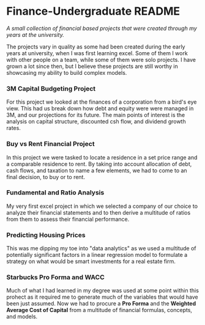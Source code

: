 # Finance-Undergraduate README
*A small collection of financial based projects that were created through my years at the university.*

The projects vary in quality as some had been created during the early years at university, when I was first learning excel. Some of them I work with other people on a team, while some of them were solo projects. I have grown a lot since then, but I believe these projects are still worthy in showcasing my ability to build complex models.


### 3M Capital Budgeting Project	
For this project we looked at the finances of a corporation from a bird's eye view. This had us break down how debt and equity were were managed in 3M, and our projections for its future. The main points of interest is the analysis on capital structure, discounted csh flow, and dividend growth rates.
### Buy vs Rent Financial Project	
In this project we were tasked to locate a residence in a set price range and a comparable residence to rent. By taking into account allocation of debt, cash flows, and taxation to name a few elements, we had to come to an final decision, to buy or to rent.
### Fundamental and Ratio Analysis	
My very first excel project in which we selected a company of our choice to analyze their financial statements and to then derive a multitude of ratios from them to assess their financial performance.
### Predicting Housing Prices	
This was me dipping my toe into "data analytics" as we used a multitude of potentially significant factors in a linear regression model to formulate a strategy on what would be smart investments for a real estate firm.
### Starbucks Pro Forma and WACC
Much of what I had learned in my degree was used at some point within this prohect as it required me to generate much of the variables that would have been just assumed. Now we had to procure a **Pro Forma** and the **Weighted Average Cost of Capital** from a multitude of financial formulas, concepts, and models.

